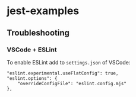# jest-examples

## Troubleshooting

### VSCode + ESLint

To enable ESLint add to `settings.json` of VSCode:

```
"eslint.experimental.useFlatConfig": true,
"eslint.options": {
    "overrideConfigFile": "eslint.config.mjs"
},
```
